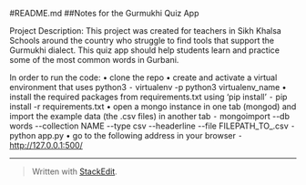 #README.md
##Notes for the Gurmukhi Quiz App

Project Description:
This project was created for teachers in Sikh Khalsa Schools around the country who struggle to find tools that support the Gurmukhi dialect. This quiz app should help students learn and practice some of the most common words in Gurbani. 

In order to run the code:
	•	clone the repo
	•	create and activate a virtual environment that uses python3
        ⁃   virtualenv -p python3 virtualenv_name
	•	install the required packages from requirements.txt using ‘pip install’
        ⁃	pip install -r requirements.txt
	•	open a mongo instance in one tab (mongod) and import the example data (the .csv files) in another tab
        ⁃	mongoimport --db words --collection NAME --type csv --headerline --file FILEPATH_TO_.csv
        ⁃	python app.py
	•	go to the following address in your browser
        ⁃	 http://127.0.0.1:500/ 


----------


> Written with [StackEdit](https://stackedit.io/).
